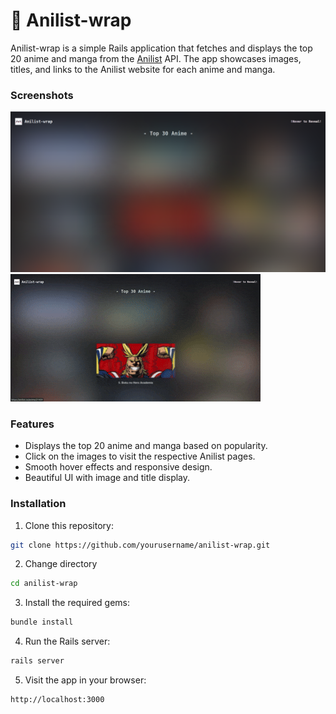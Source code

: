 # 🎀 Anilist-wrap

Anilist-wrap is a simple Rails application that fetches and displays the top 20 anime and manga from the [Anilist](https://docs.anilist.co/) API.
The app showcases images, titles, and links to the Anilist website for each anime and manga.

### Screenshots
![Blur SS](./app/assets/images/blur_ss.png)
![Video Demo](./app/assets/images/video_demo.gif)

### Features

   - Displays the top 20 anime and manga based on popularity.
   - Click on the images to visit the respective Anilist pages.
   - Smooth hover effects and responsive design.
   - Beautiful UI with image and title display.

### Installation
1. Clone this repository:
```bash
git clone https://github.com/yourusername/anilist-wrap.git
```

2. Change directory
```bash
cd anilist-wrap
```

3. Install the required gems:
```bash
bundle install
```

4. Run the Rails server:
```bash
rails server
```
5. Visit the app in your browser:
```
http://localhost:3000
```

